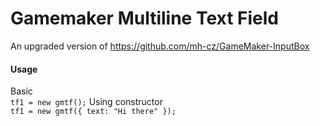 # Gamemaker Multiline Text Field
An upgraded version of https://github.com/mh-cz/GameMaker-InputBox  
  
#### Usage
Basic  
```tf1 = new gmtf();```
Using constructor  
```tf1 = new gmtf({ text: "Hi there" });```




